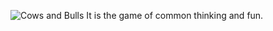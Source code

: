 
![Cows and Bulls](https://www.google.co.in/url?sa=i&rct=j&q=&esrc=s&source=images&cd=&cad=rja&uact=8&ved=0ahUKEwiJtKqjotnKAhVJkI4KHZ5pB-MQjRwIBw&url=http%3A%2F%2Fpepper-games.com%2Fen-US%2Fgames%2Fbulls-and-cows-multilevel&psig=AFQjCNG_7ah1g6ZBLIcgR0Vzp3I-s4rj_A&ust=1454508838575780)
It is the game of common thinking and fun.
